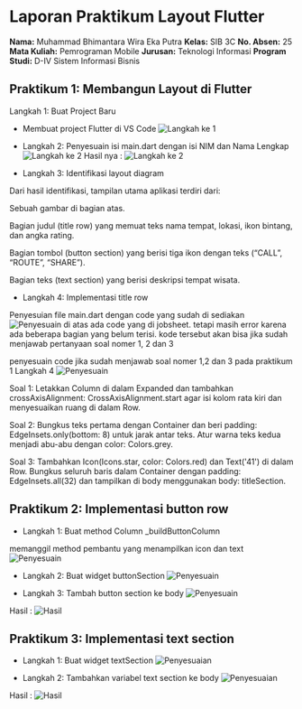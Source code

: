 # **Laporan Praktikum Layout Flutter**

**Nama:** Muhammad Bhimantara Wira Eka Putra
**Kelas:** SIB 3C
**No. Absen:** 25
**Mata Kuliah:** Pemrograman Mobile
**Jurusan:** Teknologi Informasi
**Program Studi:** D-IV Sistem Informasi Bisnis

## **Praktikum 1: Membangun Layout di Flutter**

Langkah 1: Buat Project Baru

* Membuat project Flutter di VS Code
  ![Langkah ke 1](image/Screenshot%202025-10-07%200.png)

* Langkah 2: Penyesuain isi main.dart dengan isi NIM dan Nama Lengkap
  ![Langkah ke 2](image/Screenshot%202025-10-07%20152841.png)
  Hasil nya :
  ![Langkah ke 2](image/Screenshot%202025-10-07%20154842.png)

* Langkah 3: Identifikasi layout diagram

Dari hasil identifikasi, tampilan utama aplikasi terdiri dari:

Sebuah gambar di bagian atas.

Bagian judul (title row) yang memuat teks nama tempat, lokasi, ikon bintang, dan angka rating.

Bagian tombol (button section) yang berisi tiga ikon dengan teks (“CALL”, “ROUTE”, “SHARE”).

Bagian teks (text section) yang berisi deskripsi tempat wisata.

* Langkah 4: Implementasi title row

Penyesuian file main.dart dengan code yang sudah di sediakan
![Penyesuain](image/Screenshot%202025-10-07%20160837.png)
di atas ada code yang di jobsheet. tetapi masih error karena ada beberapa bagian yang belum terisi. 
kode tersebut akan bisa jika sudah menjawab pertanyaan soal nomer 1, 2 dan 3

penyesuain code jika sudah menjawab soal nomer 1,2 dan 3 pada praktikum 1 Langkah 4
![Penyesuain](image/Screenshot%202025-10-07%20161108.png)


Soal 1: Letakkan Column di dalam Expanded dan tambahkan crossAxisAlignment: CrossAxisAlignment.start agar isi kolom rata kiri dan menyesuaikan ruang di dalam Row.

Soal 2: Bungkus teks pertama dengan Container dan beri padding: EdgeInsets.only(bottom: 8) untuk jarak antar teks. Atur warna teks kedua menjadi abu-abu dengan color: Colors.grey.

Soal 3: Tambahkan Icon(Icons.star, color: Colors.red) dan Text('41') di dalam Row. Bungkus seluruh baris dalam Container dengan padding: EdgeInsets.all(32) dan tampilkan di body menggunakan body: titleSection.


## **Praktikum 2: Implementasi button row**

* Langkah 1: Buat method Column _buildButtonColumn

memanggil method pembantu yang menampilkan icon dan text
![Penyesuain](image/Screenshot%202025-10-07%20164237.png)

* Langkah 2: Buat widget buttonSection
![Penyesuain](image/Screenshot%202025-10-07%20164807.png)

* Langkah 3: Tambah button section ke body
![Penyesuain](image/Screenshot%202025-10-07%20165048.png)

Hasil :
![Hasil](image/Screenshot%202025-10-07%20165139.png)


## **Praktikum 3: Implementasi text section**

* Langkah 1: Buat widget textSection
![Penyesuaian](image/Screenshot%202025-10-07%20170855.png)

* Langkah 2: Tambahkan variabel text section ke body
![Penyesuaian](image/Screenshot%202025-10-07%20171010.png)


Hasil :
![Hasil](image/Screenshot%202025-10-07%20171158.png)

